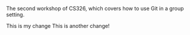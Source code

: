 

The second workshop of CS326, which covers how to use Git in a group setting.

This is my change
This is another change!
